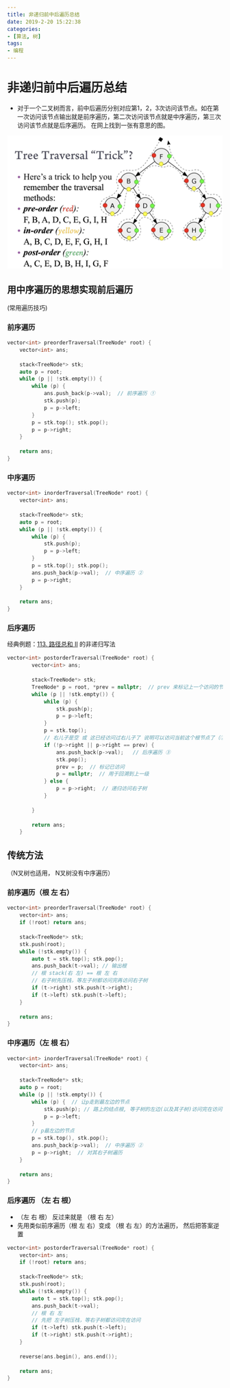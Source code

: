 ```yaml
---
title: 非递归前中后遍历总结
date: 2019-2-20 15:22:38
categories:
- [算法, 树]
tags:
- 编程
---
```


# 非递归前中后遍历总结

* 对于一个二叉树而言，前中后遍历分别对应第1，2，3次访问该节点。如在第一次访问该节点输出就是前序遍历，第二次访问该节点就是中序遍历，第三次访问该节点就是后序遍历。 在网上找到一张有意思的图。

![](/img/IMG_0065.jpg)


## 用中序遍历的思想实现前后遍历 
(常用遍历技巧)

### 前序遍历

```c++
vector<int> preorderTraversal(TreeNode* root) {
    vector<int> ans;
    
    stack<TreeNode*> stk;
    auto p = root;
    while (p || !stk.empty()) {
        while (p) {
            ans.push_back(p->val);  // 前序遍历 ①
            stk.push(p);
            p = p->left;
        }
        p = stk.top(); stk.pop();    
        p = p->right;
    }
    
    return ans;
}
```

### 中序遍历 

```c++
vector<int> inorderTraversal(TreeNode* root) {
    vector<int> ans;
    
    stack<TreeNode*> stk;
    auto p = root;
    while (p || !stk.empty()) {
        while (p) {
            stk.push(p);
            p = p->left;
        }
        p = stk.top(); stk.pop();
        ans.push_back(p->val);  // 中序遍历 ②
        p = p->right;
    }
    
    return ans;
}
```


### 后序遍历

经典例题：[113. 路径总和 II](https://leetcode-cn.com/problems/path-sum-ii/) 的非递归写法

```c++
vector<int> postorderTraversal(TreeNode* root) {
        vector<int> ans;

        stack<TreeNode*> stk;
        TreeNode* p = root, *prev = nullptr;  // prev 来标记上一个访问的节点
        while (p || !stk.empty()) {
            while (p) {
                stk.push(p);
                p = p->left;
            }
            p = stk.top();
            // 右儿子是空 或 这已经访问过右儿子了 说明可以访问当前这个根节点了（③）
            if (!p->right || p->right == prev) {
                ans.push_back(p->val);   // 后序遍历 ③
                stk.pop();
                prev = p;  // 标记已访问
                p = nullptr;  // 用于回溯到上一级
            } else {
                p = p->right;  // 递归访问右子树
            }
            
        }
        
        return ans;
    }
```



## 传统方法 
（N叉树也适用， N叉树没有中序遍历）

### 前序遍历（根 左 右）

```c++
vector<int> preorderTraversal(TreeNode* root) {
    vector<int> ans;
    if (!root) return ans;
    
    stack<TreeNode*> stk;
    stk.push(root);
    while (!stk.empty()) {
        auto t = stk.top(); stk.pop();
        ans.push_back(t->val); // 输出根
        // 根 stack(右 左) == 根 左 右
        // 右子树先压栈，等左子树都访问完再访问右子树
        if (t->right) stk.push(t->right); 
        if (t->left) stk.push(t->left);
    }
    
    return ans;
}
```

### 中序遍历（左 根 右）

```c++
vector<int> inorderTraversal(TreeNode* root) {
    vector<int> ans;
    
    stack<TreeNode*> stk;
    auto p = root;
    while (p || !stk.empty()) {
        while (p) {  // 让p走到最左边的节点
            stk.push(p); // 路上的结点根, 等子树的左边(以及其子树)访问完在访问，所以压到栈中
            p = p->left;
        }
        // p最左边的节点
        p = stk.top(), stk.pop();
        ans.push_back(p->val);  // 中序遍历 ②
        p = p->right;  // 对其右子树遍历
    }
    
    return ans;
}
```

### 后序遍历 （左 右 根）

* （左 右 根） 反过来就是 （根 右 左）
* 先用类似前序遍历（根 左 右）变成 （根 右 左）的方法遍历， 然后把答案逆置

```c++
vector<int> postorderTraversal(TreeNode* root) {
    vector<int> ans;
    if (!root) return ans;
    
    stack<TreeNode*> stk;
    stk.push(root);
    while (!stk.empty()) {
        auto t = stk.top(); stk.pop();
        ans.push_back(t->val);
        // 根 右 左
        // 先把 左子树压栈，等右子树都访问完在访问
        if (t->left) stk.push(t->left);
        if (t->right) stk.push(t->right);
    }
    
    reverse(ans.begin(), ans.end());
    
    return ans;
}
```
